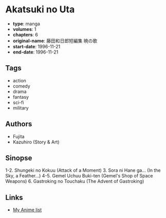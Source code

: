 # Akatsuki no Uta

-   **type**: manga
-   **volumes**: 1
-   **chapters**: 6
-   **original-name**: 藤田和日郎短編集 暁の歌
-   **start-date**: 1996-11-21
-   **end-date**: 1996-11-21

## Tags

-   action
-   comedy
-   drama
-   fantasy
-   sci-fi
-   military

## Authors

-   Fujita
-   Kazuhiro (Story & Art)

## Sinopse

1-2. Shungeki no Kokuu (Attack of a Moment) 3. Sora ni Hane ga... (In the Sky, a Feather...)
4-5. Gemel Uchuu Buki-ten (Gemel's Shop of Space Weapons) 6. Gastroking no Touchaku (The Advent of Gastroking)

## Links

-   [My Anime list](https://myanimelist.net/manga/91802/Akatsuki_no_Uta)
